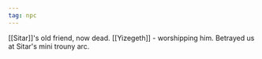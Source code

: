 ```yaml
---
tag: npc
---
```

[[Sitar]]'s old friend, now dead.
[[Yizegeth]] - worshipping him. Betrayed us at Sitar's mini trouny arc.